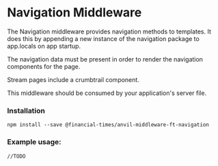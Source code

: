 # Navigation Middleware

The Navigation middleware provides navigation methods to templates. It does this by appending a new instance of the navigation package to app.locals on app startup.

The navigation data must be present in order to render the navigation components for the page.

Stream pages include a crumbtrail component.

This middleware should be consumed by your application's server file.


### Installation
```
npm install --save @financial-times/anvil-middleware-ft-navigation
```


### Example usage:
```
//TODO
```
